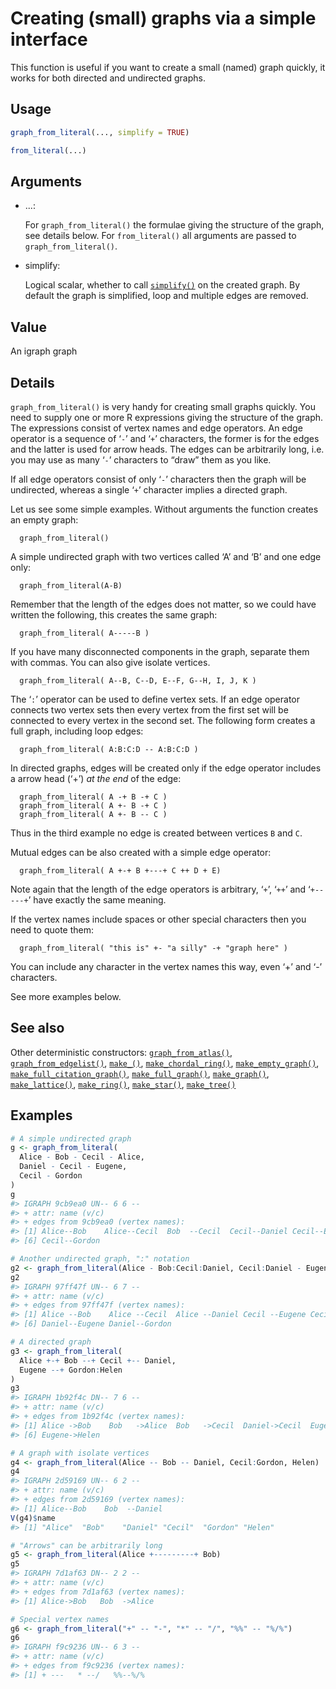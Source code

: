 # Creating (small) graphs via a simple interface

This function is useful if you want to create a small (named) graph
quickly, it works for both directed and undirected graphs.

## Usage

``` r
graph_from_literal(..., simplify = TRUE)

from_literal(...)
```

## Arguments

- ...:

  For `graph_from_literal()` the formulae giving the structure of the
  graph, see details below. For `from_literal()` all arguments are
  passed to `graph_from_literal()`.

- simplify:

  Logical scalar, whether to call
  [`simplify()`](https://r.igraph.org/reference/simplify.md) on the
  created graph. By default the graph is simplified, loop and multiple
  edges are removed.

## Value

An igraph graph

## Details

`graph_from_literal()` is very handy for creating small graphs quickly.
You need to supply one or more R expressions giving the structure of the
graph. The expressions consist of vertex names and edge operators. An
edge operator is a sequence of ‘`-`’ and ‘`+`’ characters, the former is
for the edges and the latter is used for arrow heads. The edges can be
arbitrarily long, i.e. you may use as many ‘`-`’ characters to “draw”
them as you like.

If all edge operators consist of only ‘`-`’ characters then the graph
will be undirected, whereas a single ‘`+`’ character implies a directed
graph.

Let us see some simple examples. Without arguments the function creates
an empty graph:

      graph_from_literal()

A simple undirected graph with two vertices called ‘A’ and ‘B’ and one
edge only:

      graph_from_literal(A-B)

Remember that the length of the edges does not matter, so we could have
written the following, this creates the same graph:

      graph_from_literal( A-----B )

If you have many disconnected components in the graph, separate them
with commas. You can also give isolate vertices.

      graph_from_literal( A--B, C--D, E--F, G--H, I, J, K )

The ‘`:`’ operator can be used to define vertex sets. If an edge
operator connects two vertex sets then every vertex from the first set
will be connected to every vertex in the second set. The following form
creates a full graph, including loop edges:

      graph_from_literal( A:B:C:D -- A:B:C:D )

In directed graphs, edges will be created only if the edge operator
includes a arrow head (‘+’) *at the end* of the edge:

      graph_from_literal( A -+ B -+ C )
      graph_from_literal( A +- B -+ C )
      graph_from_literal( A +- B -- C )

Thus in the third example no edge is created between vertices `B` and
`C`.

Mutual edges can be also created with a simple edge operator:

      graph_from_literal( A +-+ B +---+ C ++ D + E)

Note again that the length of the edge operators is arbitrary, ‘`+`’,
‘`++`’ and ‘`+-----+`’ have exactly the same meaning.

If the vertex names include spaces or other special characters then you
need to quote them:

      graph_from_literal( "this is" +- "a silly" -+ "graph here" )

You can include any character in the vertex names this way, even ‘+’ and
‘-’ characters.

See more examples below.

## See also

Other deterministic constructors:
[`graph_from_atlas()`](https://r.igraph.org/reference/graph_from_atlas.md),
[`graph_from_edgelist()`](https://r.igraph.org/reference/graph_from_edgelist.md),
[`make_()`](https://r.igraph.org/reference/make_.md),
[`make_chordal_ring()`](https://r.igraph.org/reference/make_chordal_ring.md),
[`make_empty_graph()`](https://r.igraph.org/reference/make_empty_graph.md),
[`make_full_citation_graph()`](https://r.igraph.org/reference/make_full_citation_graph.md),
[`make_full_graph()`](https://r.igraph.org/reference/make_full_graph.md),
[`make_graph()`](https://r.igraph.org/reference/make_graph.md),
[`make_lattice()`](https://r.igraph.org/reference/make_lattice.md),
[`make_ring()`](https://r.igraph.org/reference/make_ring.md),
[`make_star()`](https://r.igraph.org/reference/make_star.md),
[`make_tree()`](https://r.igraph.org/reference/make_tree.md)

## Examples

``` r
# A simple undirected graph
g <- graph_from_literal(
  Alice - Bob - Cecil - Alice,
  Daniel - Cecil - Eugene,
  Cecil - Gordon
)
g
#> IGRAPH 9cb9ea0 UN-- 6 6 -- 
#> + attr: name (v/c)
#> + edges from 9cb9ea0 (vertex names):
#> [1] Alice--Bob    Alice--Cecil  Bob  --Cecil  Cecil--Daniel Cecil--Eugene
#> [6] Cecil--Gordon

# Another undirected graph, ":" notation
g2 <- graph_from_literal(Alice - Bob:Cecil:Daniel, Cecil:Daniel - Eugene:Gordon)
g2
#> IGRAPH 97ff47f UN-- 6 7 -- 
#> + attr: name (v/c)
#> + edges from 97ff47f (vertex names):
#> [1] Alice --Bob    Alice --Cecil  Alice --Daniel Cecil --Eugene Cecil --Gordon
#> [6] Daniel--Eugene Daniel--Gordon

# A directed graph
g3 <- graph_from_literal(
  Alice +-+ Bob --+ Cecil +-- Daniel,
  Eugene --+ Gordon:Helen
)
g3
#> IGRAPH 1b92f4c DN-- 7 6 -- 
#> + attr: name (v/c)
#> + edges from 1b92f4c (vertex names):
#> [1] Alice ->Bob    Bob   ->Alice  Bob   ->Cecil  Daniel->Cecil  Eugene->Gordon
#> [6] Eugene->Helen 

# A graph with isolate vertices
g4 <- graph_from_literal(Alice -- Bob -- Daniel, Cecil:Gordon, Helen)
g4
#> IGRAPH 2d59169 UN-- 6 2 -- 
#> + attr: name (v/c)
#> + edges from 2d59169 (vertex names):
#> [1] Alice--Bob    Bob  --Daniel
V(g4)$name
#> [1] "Alice"  "Bob"    "Daniel" "Cecil"  "Gordon" "Helen" 

# "Arrows" can be arbitrarily long
g5 <- graph_from_literal(Alice +---------+ Bob)
g5
#> IGRAPH 7d1af63 DN-- 2 2 -- 
#> + attr: name (v/c)
#> + edges from 7d1af63 (vertex names):
#> [1] Alice->Bob   Bob  ->Alice

# Special vertex names
g6 <- graph_from_literal("+" -- "-", "*" -- "/", "%%" -- "%/%")
g6
#> IGRAPH f9c9236 UN-- 6 3 -- 
#> + attr: name (v/c)
#> + edges from f9c9236 (vertex names):
#> [1] + ---   * --/   %%--%/%
```
